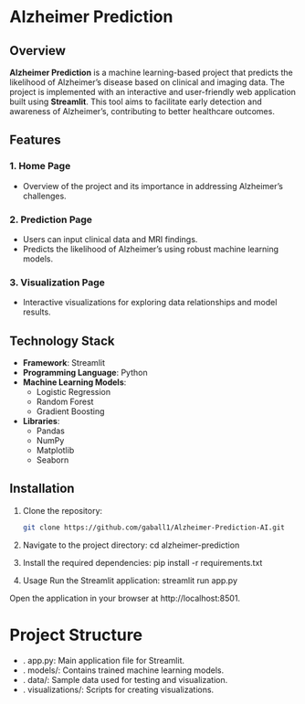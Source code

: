# Alzheimer Prediction  

## Overview  
**Alzheimer Prediction** is a machine learning-based project that predicts the likelihood of Alzheimer’s disease based on clinical and imaging data. The project is implemented with an interactive and user-friendly web application built using **Streamlit**. This tool aims to facilitate early detection and awareness of Alzheimer’s, contributing to better healthcare outcomes.  

## Features  
### 1. **Home Page**  
- Overview of the project and its importance in addressing Alzheimer’s challenges.  

### 2. **Prediction Page**  
- Users can input clinical data and MRI findings.  
- Predicts the likelihood of Alzheimer’s using robust machine learning models.  

### 3. **Visualization Page**  
- Interactive visualizations for exploring data relationships and model results.  

## Technology Stack  
- **Framework**: Streamlit  
- **Programming Language**: Python  
- **Machine Learning Models**:  
  - Logistic Regression  
  - Random Forest  
  - Gradient Boosting  
- **Libraries**:  
  - Pandas  
  - NumPy  
  - Matplotlib  
  - Seaborn  

## Installation  
1. Clone the repository:  
   ```bash
   git clone https://github.com/gaball1/Alzheimer-Prediction-AI.git
2. Navigate to the project directory:
cd alzheimer-prediction

3. Install the required dependencies:
pip install -r requirements.txt
4. Usage
Run the Streamlit application:
streamlit run app.py

Open the application in your browser at http://localhost:8501.
# Project Structure
- . app.py: Main application file for Streamlit.
- . models/: Contains trained machine learning models.
- . data/: Sample data used for testing and visualization.
- . visualizations/: Scripts for creating visualizations.
